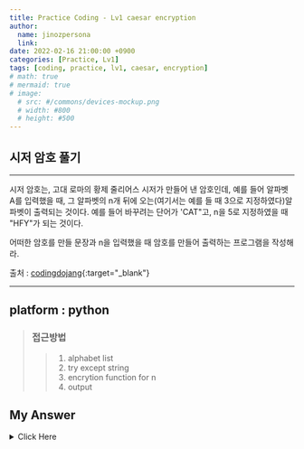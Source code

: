 ```yaml
---
title: Practice Coding - Lv1 caesar encryption
author:
  name: jinozpersona
  link: 
date: 2022-02-16 21:00:00 +0900
categories: [Practice, Lv1]
tags: [coding, practice, lv1, caesar, encryption]
# math: true
# mermaid: true
# image:
  # src: #/commons/devices-mockup.png
  # width: #800
  # height: #500
---
```


시저 암호 풀기
-----------

***

시저 암호는, 고대 로마의 황제 줄리어스 시저가 만들어 낸 암호인데, 
예를 들어 알파벳 A를 입력했을 때, 
그 알파벳의 n개 뒤에 오는(여기서는 예를 들 때 3으로 지정하였다)알파벳이 출력되는 것이다. 
예를 들어 바꾸려는 단어가 'CAT"고, n을 5로 지정하였을 때 "HFY"가 되는 것이다.

어떠한 암호를 만들 문장과 n을 입력했을 때 암호를 만들어 출력하는 프로그램을 작성해라.

출처 : [codingdojang](<https://codingdojang.com/scode/555?answer_mode=hide>){:target="_blank"}

***


## platform : python
> ### 접근방법
>    > 1. alphabet list
>    > 2. try except string
>    > 3. encrytion function for n
>    > 4. output


## My Answer
<details><summary>Click Here</summary>


<pre>
<code>
from string import ascii_lowercase
 
 
alph_list = list(ascii_lowercase)

while True:
  try:
    input_strs = input("input alphabet only lowercase:")
    if input_strs.isalpha() != True:
      print("Please input alphabet")
      continue
    elif input_strs.islower() != True:
      print("Please input lowercase")
      continue
    else:
      pass

  except Exception as e:
    print("Exception msg: {}".format(e))

  else:
    while True:
      try:
        input_n = int(input("input shift number(plus integer):"))
        if input_n >= 0:
          break
        
        else:
          print("Please input plus integer number")
          continue
          # input_n = int(input("input shift number(plus integer):"))

      except ValueError as v:
        print(v)
    
    print("Confirm your input {}, {}".format(input_strs, input_n))
    break
    
input_conv_list = []

for input_str in input_strs:
  shift_n = alph_list.index(input_str) + int(input_n)
  if shift_n > len(alph_list):
    shift_n = shift_n - len(alph_list)
  input_conv_list.append(alph_list[shift_n])

print("Done caesar_enctyption : {}".format(''.join(input_conv_list)))



</code>
</pre>

</details>
